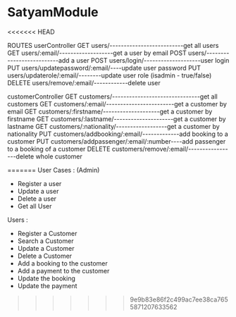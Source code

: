 # SatyamModule
<<<<<<< HEAD

ROUTES
userController
    GET     users/--------------------------get all users
    GET     users/:email/-------------------get a user by email
    POST    users/--------------------------add a user
    POST    users/login/--------------------user login
    PUT     users/updatepassword/:email/----update user password
    PUT     users/updaterole/:email/--------update user role (isadmin - true/false)
    DELETE  users/remove/:email/------------delete user

customerController
    GET     customers/-------------------------------get all customers
    GET     customers/:email/------------------------get a customer by email
    GET     customers/:firstname/--------------------get a customer by firstname
    GET     customers/:lastname/---------------------get a customer by lastname
    GET     customers/:nationality/------------------get a customer by nationality
    PUT     customers/addbooking/:email/-------------add booking to a customer
    PUT     customers/addpassenger/:email/:number----add passenger to a booking of a customer
    DELETE  customers/remove/:email/-----------------delete whole customer


=======
User Cases : (Admin)
- Register a user
- Update a user
- Delete a user
- Get all User

Users : 
- Register a Customer
- Search a Customer
- Update a Customer
- Delete a Customer
- Add a booking to the customer
- Add a payment to the customer
- Update the booking 
- Update the payment
>>>>>>> 9e9b83e86f2c499ac7ee38ca7655871207633562
